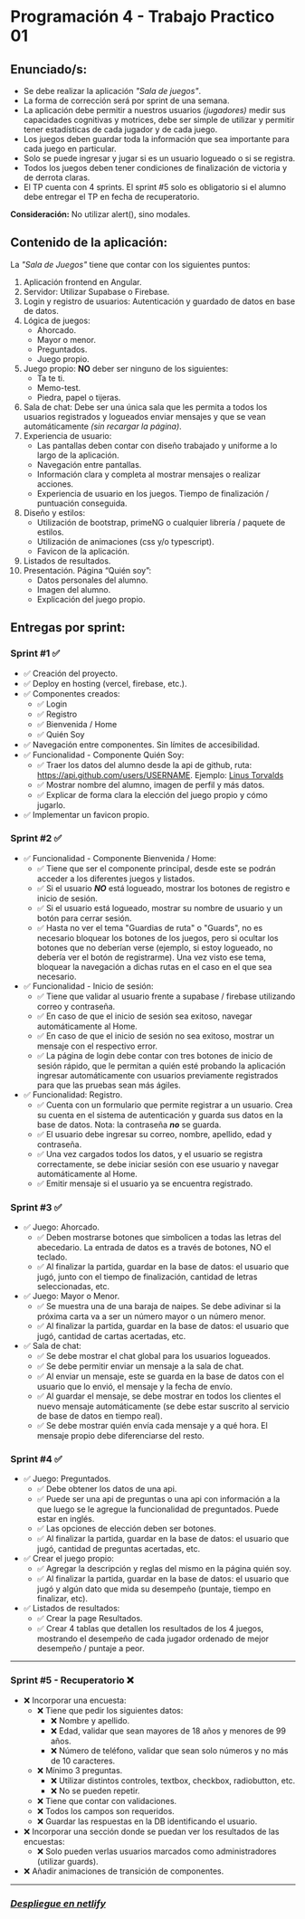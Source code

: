 # Programación 4 - Trabajo Practico 01

## Enunciado/s:

- Se debe realizar la aplicación _"Sala de juegos"_.
- La forma de corrección será por sprint de una semana.
- La aplicación debe permitir a nuestros usuarios _(jugadores)_ medir sus capacidades cognitivas y motrices, debe ser simple de utilizar y permitir tener estadísticas de cada jugador y de cada juego.
- Los juegos deben guardar toda la información que sea importante para cada juego en particular.
- Solo se puede ingresar y jugar si es un usuario logueado o si se registra.
- Todos los juegos deben tener condiciones de finalización de victoria y de derrota claras.
- El TP cuenta con 4 sprints. El sprint #5 solo es obligatorio si el alumno debe entregar el TP en fecha de recuperatorio.

**Consideración:**
No utilizar alert(), sino modales.

## Contenido de la aplicación:

La _"Sala de Juegos"_ tiene que contar con los siguientes puntos:

1.  Aplicación frontend en Angular.
2.  Servidor: Utilizar Supabase o Firebase.
3.  Login y registro de usuarios: Autenticación y guardado de datos en base de datos.
4.  Lógica de juegos:
    - Ahorcado.
    - Mayor o menor.
    - Preguntados.
    - Juego propio.
5.  Juego propio: **NO** deber ser ninguno de los siguientes:
    - Ta te ti.
    - Memo-test.
    - Piedra, papel o tijeras.
6.  Sala de chat: Debe ser una única sala que les permita a todos los usuarios registrados y logueados enviar mensajes y que se vean automáticamente _(sin recargar la página)_.
7.  Experiencia de usuario:
    - Las pantallas deben contar con diseño trabajado y uniforme a lo largo de la aplicación.
    - Navegación entre pantallas.
    - Información clara y completa al mostrar mensajes o realizar acciones.
    - Experiencia de usuario en los juegos. Tiempo de finalización / puntuación conseguida.
8.  Diseño y estilos:
    - Utilización de bootstrap, primeNG o cualquier librería / paquete de estilos.
    - Utilización de animaciones (css y/o typescript).
    - Favicon de la aplicación.
9.  Listados de resultados.
10. Presentación. Página “Quién soy”:
    - Datos personales del alumno.
    - Imagen del alumno.
    - Explicación del juego propio.

## Entregas por sprint:

### Sprint #1 ✅

- ✅ Creación del proyecto.
- ✅ Deploy en hosting (vercel, firebase, etc.).
- ✅ Componentes creados:
  - ✅ Login
  - ✅ Registro
  - ✅ Bienvenida / Home
  - ✅ Quién Soy
- ✅ Navegación entre componentes. Sin límites de accesibilidad.
- ✅ Funcionalidad - Componente Quién Soy:
  - ✅ Traer los datos del alumno desde la api de github, ruta: https://api.github.com/users/USERNAME. Ejemplo: [Linus Torvalds](https://api.github.com/users/torvalds)
  - ✅ Mostrar nombre del alumno, imagen de perfil y más datos.
  - ✅ Explicar de forma clara la elección del juego propio y cómo jugarlo.
- ✅ Implementar un favicon propio.

### Sprint #2 ✅

- ✅ Funcionalidad - Componente Bienvenida / Home:
  - ✅ Tiene que ser el componente principal, desde este se podrán acceder a los diferentes juegos y listados.
  - ✅ Si el usuario **_NO_** está logueado, mostrar los botones de registro e inicio de sesión.
  - ✅ Si el usuario está logueado, mostrar su nombre de usuario y un botón para cerrar sesión.
  - ✅ Hasta no ver el tema "Guardias de ruta" o "Guards", no es necesario bloquear los botones de los juegos, pero si ocultar los botones que no deberían verse (ejemplo, si estoy logueado, no debería ver el botón de registrarme). Una vez visto ese tema, bloquear la navegación a dichas rutas en el caso en el que sea necesario.
- ✅ Funcionalidad - Inicio de sesión:
  - ✅ Tiene que validar al usuario frente a supabase / firebase utilizando correo y contraseña.
  - ✅ En caso de que el inicio de sesión sea exitoso, navegar automáticamente al Home.
  - ✅ En caso de que el inicio de sesión no sea exitoso, mostrar un mensaje con el respectivo error.
  - ✅ La página de login debe contar con tres botones de inicio de sesión rápido, que le permitan a quién esté probando la aplicación ingresar automáticamente con usuarios previamente registrados para que las pruebas sean más ágiles.
- ✅ Funcionalidad: Registro.
  - ✅ Cuenta con un formulario que permite registrar a un usuario. Crea su cuenta en el sistema de autenticación y guarda sus datos en la base de datos. Nota: la contraseña **_no_** se guarda.
  - ✅ El usuario debe ingresar su correo, nombre, apellido, edad y contraseña.
  - ✅ Una vez cargados todos los datos, y el usuario se registra correctamente, se debe iniciar sesión con ese usuario y navegar automáticamente al Home.
  - ✅ Emitir mensaje si el usuario ya se encuentra registrado.

### Sprint #3 ✅

- ✅ Juego: Ahorcado.
  - ✅ Deben mostrarse botones que simbolicen a todas las letras del abecedario. La entrada de datos es a través de botones, NO el teclado.
  - ✅ Al finalizar la partida, guardar en la base de datos: el usuario que jugó, junto con el tiempo de finalización, cantidad de letras seleccionadas, etc.
- ✅ Juego: Mayor o Menor.
  - ✅ Se muestra una de una baraja de naipes. Se debe adivinar si la próxima carta va a ser un número mayor o un número menor.
  - ✅ Al finalizar la partida, guardar en la base de datos: el usuario que jugó, cantidad de cartas acertadas, etc.
- ✅ Sala de chat:
  - ✅ Se debe mostrar el chat global para los usuarios logueados.
  - ✅ Se debe permitir enviar un mensaje a la sala de chat.
  - ✅ Al enviar un mensaje, este se guarda en la base de datos con el usuario que lo envió, el mensaje y la fecha de envío.
  - ✅ Al guardar el mensaje, se debe mostrar en todos los clientes el nuevo mensaje automáticamente (se debe estar suscrito al servicio de base de datos en tiempo real).
  - ✅ Se debe mostrar quién envía cada mensaje y a qué hora. El mensaje propio debe diferenciarse del resto.

### Sprint #4 ✅

- ✅ Juego: Preguntados.
  - ✅ Debe obtener los datos de una api.
  - ✅ Puede ser una api de preguntas o una api con información a la que luego se le agregue la funcionalidad de preguntados. Puede estar en inglés.
  - ✅ Las opciones de elección deben ser botones.
  - ✅ Al finalizar la partida, guardar en la base de datos: el usuario que jugó, cantidad de preguntas acertadas, etc.
- ✅ Crear el juego propio:
  - ✅ Agregar la descripción y reglas del mismo en la página quién soy.
  - ✅ Al finalizar la partida, guardar en la base de datos: el usuario que jugó y algún dato que mida su desempeño (puntaje, tiempo en finalizar, etc).
- ✅ Listados de resultados:
  - ✅ Crear la page Resultados.
  - ✅ Crear 4 tablas que detallen los resultados de los 4 juegos, mostrando el desempeño de cada jugador ordenado de mejor desempeño / puntaje a peor.

---

### Sprint #5 - Recuperatorio ❌

- ❌ Incorporar una encuesta:
  - ❌ Tiene que pedir los siguientes datos:
    - ❌ Nombre y apellido.
    - ❌ Edad, validar que sean mayores de 18 años y menores de 99 años.
    - ❌ Número de teléfono, validar que sean solo números y no más de 10 caracteres.
  - ❌ Mínimo 3 preguntas.
    - ❌ Utilizar distintos controles, textbox, checkbox, radiobutton, etc.
    - ❌ No se pueden repetir.
  - ❌ Tiene que contar con validaciones.
  - ❌ Todos los campos son requeridos.
  - ❌ Guardar las respuestas en la DB identificando el usuario.
- ❌ Incorporar una sección donde se puedan ver los resultados de las encuestas:
  - ❌ Solo pueden verlas usuarios marcados como administradores (utilizar guards).
- ❌ Añadir animaciones de transición de componentes.

---

### **_[Despliegue en netlify](https://facundoberges-tp-sala-de-juegos.netlify.app/)_**
